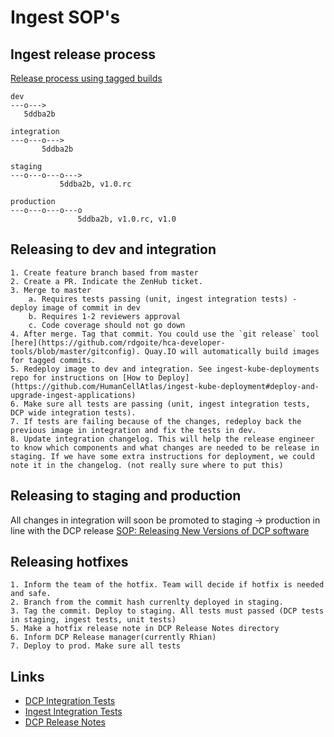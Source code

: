 # Ingest SOP's

## Ingest release process 
[Release process using tagged builds](https://github.com/rdgoite/hca-developer-tools#release-process-using-tagged-builds)

```
dev
---o--->
   5ddba2b

integration
---o---o--->
       5ddba2b

staging
---o---o---o--->
           5ddba2b, v1.0.rc

production
---o---o---o---o
               5ddba2b, v1.0.rc, v1.0
```

## Releasing to dev and integration
    1. Create feature branch based from master
    2. Create a PR. Indicate the ZenHub ticket.
    3. Merge to master
        a. Requires tests passing (unit, ingest integration tests) - deploy image of commit in dev
        b. Requires 1-2 reviewers approval
        c. Code coverage should not go down
    4. After merge. Tag that commit. You could use the `git release` tool  [here](https://github.com/rdgoite/hca-developer-tools/blob/master/gitconfig). Quay.IO will automatically build images for tagged commits.
    5. Redeploy image to dev and integration. See ingest-kube-deployments repo for instructions on [How to Deploy](https://github.com/HumanCellAtlas/ingest-kube-deployment#deploy-and-upgrade-ingest-applications)
    6. Make sure all tests are passing (unit, ingest integration tests, DCP wide integration tests).
    7. If tests are failing because of the changes, redeploy back the previous image in integration and fix the tests in dev. 
    8. Update integration changelog. This will help the release engineer to know which components and what changes are needed to be release in staging. If we have some extra instructions for deployment, we could note it in the changelog. (not really sure where to put this)


## Releasing to staging and production
All changes in integration will soon be promoted to staging -> production in line with the DCP release 
[SOP: Releasing New Versions of DCP software](https://allspark.dev.data.humancellatlas.org/dcp-ops/docs/wikis/SOP:%20Releasing%20new%20Versions%20of%20DCP%20Software)


## Releasing hotfixes
    1. Inform the team of the hotfix. Team will decide if hotfix is needed and safe.
    2. Branch from the commit hash currenlty deployed in staging.
    3. Tag the commit. Deploy to staging. All tests must passed (DCP tests in staging, ingest tests, unit tests)
    5. Make a hotfix release note in DCP Release Notes directory
    6. Inform DCP Release manager(currently Rhian) 
    7. Deploy to prod. Make sure all tests
    

## Links
* [DCP Integration Tests](https://allspark.dev.data.humancellatlas.org/HumanCellAtlas/dcp?nav_source=navbar)
* [Ingest Integration Tests](https://allspark.dev.data.humancellatlas.org/HumanCellAtlas/ingest-integration-tests?nav_source=navbar)
* [DCP Release Notes](https://drive.google.com/drive/u/0/folders/16BU1y3n1SD7D5Q1NNk0YUgs4NG7ArWiu)
